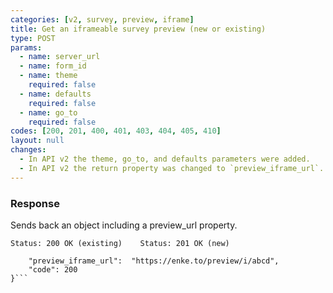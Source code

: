 ```yaml
---
categories: [v2, survey, preview, iframe]
title: Get an iframeable survey preview (new or existing)
type: POST
params: 
  - name: server_url 
  - name: form_id
  - name: theme
    required: false
  - name: defaults
    required: false
  - name: go_to
    required: false
codes: [200, 201, 400, 401, 403, 404, 405, 410]
layout: null
changes:
  - In API v2 the theme, go_to, and defaults parameters were added.
  - In API v2 the return property was changed to `preview_iframe_url`.
---
```


### Response

Sends back an object including a preview_url property.

```Status: 200 OK (existing)    Status: 201 OK (new)```
```{
    "preview_iframe_url":  "https://enke.to/preview/i/abcd",
    "code": 200
}```
